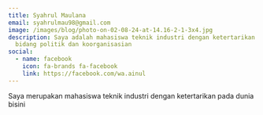 ```yaml
---
title: Syahrul Maulana
email: syahrulmau98@gmail.com
image: /images/blog/photo-on-02-08-24-at-14.16-2-1-3x4.jpg
description: Saya adalah mahasiswa teknik industri dengan ketertarikan pada
  bidang politik dan koorganisasian
social:
  - name: facebook
    icon: fa-brands fa-facebook
    link: https://facebook.com/wa.ainul
---
```

Saya merupakan mahasiswa teknik industri dengan ketertarikan pada dunia bisini
